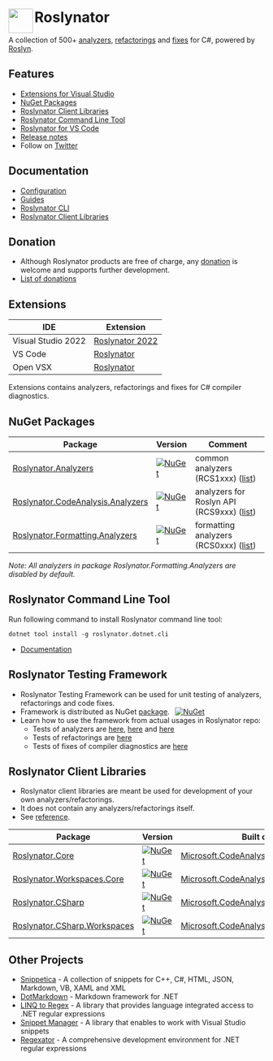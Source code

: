 # Roslynator <img align="left" width="48px" height="48px" src="http://pihrt.net/images/Roslynator.ico" />

A collection of 500+ [analyzers](https://josefpihrt.github.io/docs/roslynator/analyzers), [refactorings](https://josefpihrt.github.io/docs/roslynator/refactorings) and [fixes](https://josefpihrt.github.io/docs/roslynator/docs/fixes) for C#, powered by [Roslyn](https://github.com/dotnet/roslyn).

## Features

* [Extensions for Visual Studio](#extensions-for-visual-studio)
* [NuGet Packages](#nuget-packages)
* [Roslynator Client Libraries](#roslynator-client-libraries)
* [Roslynator Command Line Tool](#roslynator-command-line-tool)
* [Roslynator for VS Code](#extensions-for-vs-code)
* [Release notes](https://github.com/JosefPihrt/Roslynator/blob/main/ChangeLog.md)
* Follow on [Twitter](https://twitter.com/roslynator)

## Documentation

* [Configuration](https://josefpihrt.github.io/docs/roslynator/configuration)
* [Guides](https://josefpihrt.github.io/docs/roslynator/guides)
* [Roslynator CLI](https://josefpihrt.github.io/docs/roslynator/cli)
* [Roslynator Client Libraries](https://josefpihrt.github.io/docs/roslynator/api)

## Donation

* Although Roslynator products are free of charge, any [donation](https://www.paypal.com/cgi-bin/webscr?cmd=_s-xclick&hosted_button_id=BX85UA346VTN6) is welcome and supports further development.
* [List of donations](https://github.com/JosefPihrt/Roslynator/blob/main/Donations.md)

## Extensions

| IDE | Extension |
| --- | --- |
| Visual Studio 2022 | [Roslynator 2022](https://marketplace.visualstudio.com/items?itemName=josefpihrt.Roslynator2022) |
| VS Code | [Roslynator](https://marketplace.visualstudio.com/items?itemName=josefpihrt-vscode.roslynator) |
| Open VSX | [Roslynator](https://open-vsx.org/extension/josefpihrt-vscode/roslynator) |

Extensions contains analyzers, refactorings and fixes for C# compiler diagnostics.

## NuGet Packages

| Package | Version | Comment |
| --- | --- | --- |
| [Roslynator.Analyzers](https://www.nuget.org/packages/Roslynator.Analyzers) | [![NuGet](https://img.shields.io/nuget/v/Roslynator.Analyzers.svg)](https://www.nuget.org/packages/Roslynator.Analyzers) | common analyzers (RCS1xxx) ([list](http://pihrt.net/Roslynator/Analyzers?Query=RCS1)) |
| [Roslynator.CodeAnalysis.Analyzers](https://www.nuget.org/packages/Roslynator.CodeAnalysis.Analyzers) | [![NuGet](https://img.shields.io/nuget/v/Roslynator.CodeAnalysis.Analyzers.svg)](https://www.nuget.org/packages/Roslynator.CodeAnalysis.Analyzers) | analyzers for Roslyn API (RCS9xxx) ([list](http://pihrt.net/Roslynator/Analyzers?Query=RCS9)) |
| [Roslynator.Formatting.Analyzers](https://www.nuget.org/packages/Roslynator.Formatting.Analyzers) | [![NuGet](https://img.shields.io/nuget/v/Roslynator.Formatting.Analyzers.svg)](https://www.nuget.org/packages/Roslynator.Formatting.Analyzers) | formatting analyzers (RCS0xxx) ([list](http://pihrt.net/Roslynator/Analyzers?Query=RCS0)) |

*Note: All analyzers in package Roslynator.Formatting.Analyzers are disabled by default.*

## Roslynator Command Line Tool

Run following command to install Roslynator command line tool:
```
dotnet tool install -g roslynator.dotnet.cli
```

* [Documentation](https://josefpihrt.github.io/docs/cli)

## Roslynator Testing Framework

* Roslynator Testing Framework can be used for unit testing of analyzers, refactorings and code fixes.
* Framework is distributed as NuGet [package](https://www.nuget.org/packages/Roslynator.Testing.CSharp.Xunit). &ensp;[![NuGet](https://img.shields.io/nuget/v/Roslynator.Testing.CSharp.Xunit.svg)](https://www.nuget.org/packages/Roslynator.Testing.CSharp.Xunit)
* Learn how to use the framework from actual usages in Roslynator repo:
  * Tests of analyzers are [here](src/Tests/Analyzers.Tests), [here](src/Tests/CodeAnalysis.Analyzers.Tests) and [here](https://github.com/JosefPihrt/Roslynator/tree/main/src/Tests/Formatting.Analyzers.Tests)
  * Tests of refactorings are [here](https://github.com/JosefPihrt/Roslynator/tree/main/src/Tests/Refactorings.Tests)
  * Tests of fixes of compiler diagnostics are [here](https://github.com/JosefPihrt/Roslynator/tree/main/src/Tests/CodeFixes.Tests)

## Roslynator Client Libraries

* Roslynator client libraries are meant be used for development of your own analyzers/refactorings.
* It does not contain any analyzers/refactorings itself.
* See [reference](https://josefpihrt.github.io/docs/api).

| Package | Version | Built on top of |
| --- | --- | --- |
| [Roslynator.Core](https://www.nuget.org/packages/Roslynator.Core) | [![NuGet](https://img.shields.io/nuget/v/Roslynator.Core.svg)](https://www.nuget.org/packages/Roslynator.Core) | [Microsoft.CodeAnalysis.Common](https://www.nuget.org/packages/Microsoft.CodeAnalysis.Common) |
| [Roslynator.Workspaces.Core](https://www.nuget.org/packages/Roslynator.Workspaces.Core) | [![NuGet](https://img.shields.io/nuget/v/Roslynator.Workspaces.Core.svg)](https://www.nuget.org/packages/Roslynator.Workspaces.Core) | [Microsoft.CodeAnalysis.Workspaces.Common](https://www.nuget.org/packages/Microsoft.CodeAnalysis.Workspaces.Common) |
| [Roslynator.CSharp](https://www.nuget.org/packages/Roslynator.CSharp) | [![NuGet](https://img.shields.io/nuget/v/Roslynator.CSharp.svg)](https://www.nuget.org/packages/Roslynator.CSharp) | [Microsoft.CodeAnalysis.CSharp](https://www.nuget.org/packages/Microsoft.CodeAnalysis.CSharp) |
| [Roslynator.CSharp.Workspaces](https://www.nuget.org/packages/Roslynator.CSharp.Workspaces) | [![NuGet](https://img.shields.io/nuget/v/Roslynator.CSharp.Workspaces.svg)](https://www.nuget.org/packages/Roslynator.CSharp.Workspaces) | [Microsoft.CodeAnalysis.CSharp.Workspaces](https://www.nuget.org/packages/Microsoft.CodeAnalysis.CSharp.Workspaces) |

## Other Projects

* [Snippetica](https://github.com/JosefPihrt/Snippetica) - A collection of snippets for C++, C#, HTML, JSON, Markdown, VB, XAML and XML
* [DotMarkdown](https://github.com/JosefPihrt/DotMarkdown) - Markdown framework for .NET
* [LINQ to Regex](https://github.com/JosefPihrt/LinqToRegex) - A library that provides language integrated access to .NET regular expressions
* [Snippet Manager](https://github.com/JosefPihrt/SnippetManager) - A library that enables to work with Visual Studio snippets
* [Regexator](http://pihrt.net/Regexator) - A comprehensive development environment for .NET regular expressions
